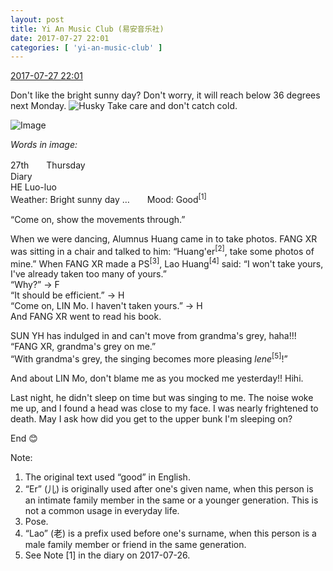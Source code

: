 ```yaml
---
layout: post
title: Yi An Music Club (易安音乐社)
date: 2017-07-27 22:01
categories: [ 'yi-an-music-club' ]
---
```


<div class="weibo-info">
  <a href="http://weibo.com/6094546964/FemQG7nOO">2017-07-27 22:01</a>
</div>

Don't like the bright sunny day? Don't worry, it will reach below 36 degrees next Monday. ![Husky](http://img.t.sinajs.cn/t4/appstyle/expression/ext/normal/74/moren_hashiqi_org.png) Take care and don't catch cold.

<!-- more -->

![Image](https://wx2.sinaimg.cn/mw690/006Es64Agy1fhysg7a488j32a1340npe.jpg)

*Words in image:*

27th　　Thursday  
Diary  
HE Luo-luo  
Weather: Bright sunny day …　　Mood: Good<sup>[1]</sup>

“Come on, show the movements through.”

When we were dancing, Alumnus Huang came in to take photos. FANG XR was sitting in a chair and talked to him: “Huang'er<sup>[2]</sup>, take some photos of mine.” When FANG XR made a PS<sup>[3]</sup>, Lao Huang<sup>[4]</sup> said: “I won't take yours, I've already taken too many of yours.”  
“Why?” → F  
“It should be efficient.” → H  
“Come on, LIN Mo. I haven't taken yours.” → H  
And FANG XR went to read his book.

SUN YH has indulged in and can't move from grandma's grey, haha!!!  
“FANG XR, grandma's grey on me.”  
“With grandma's grey, the singing becomes more pleasing *lene*<sup>[5]</sup>!”

And about LIN Mo, don't blame me as you mocked me yesterday!! Hihi.

Last night, he didn't sleep on time but was singing to me. The noise woke me up, and I found a head was close to my face. I was nearly frightened to death. May I ask how did you get to the upper bunk I'm sleeping on?

End 😊

Note:
1. The original text used “good” in English.
2. “Er” (儿) is originally used after one's given name, when this person is an intimate family member in the same or a younger generation. This is not a common usage in everyday life.
3. Pose.
4. “Lao” (老) is a prefix used before one's surname, when this person is a male family member or friend in the same generation.
5. See Note [1] in the diary on 2017-07-26.
